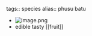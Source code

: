 tags:: species
alias:: phusu batu

- ![image.png](https://peach-geographical-bat-397.mypinata.cloud/ipfs/QmPF5LKUkeYycpJMUdFvmknhbgGWR2htwajiiESENqmZ7G)
- edible tasty [[fruit]]